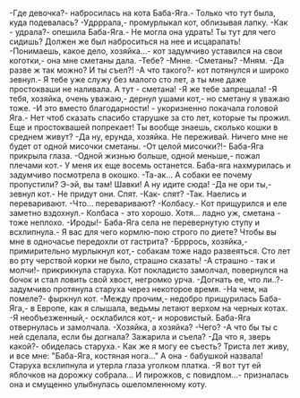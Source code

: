   -Где девочка?- набросилась на кота Баба-Яга.- Только что тут была, куда подевалась?
-Удрррала,- промурлыкал кот, облизывая лапку.
-Как - удрала?- опешила Баба-Яга.- Не могла она удрать! Ты тут для чего сидишь? Должен же был наброситься на нее и исцарапать!
-Понимаешь, какое дело, хозяйка...- кот задумчиво уставился на свои коготки,- она мне сметаны дала.
-Тебе?
-Мнне.
-Сметаны?
-Мням.
-Да разве ж так можно? И ты съел?!
-А что такого?- кот потянулся и широко зевнул.- Я тебе уже служу без малого сто лет, а ты мне даже простокваши не наливала. А тут - сметана!
-Я же тебе запрещала!
-Я тебя, хозяйка, очень уважаю,- дернул ушами кот,- но сметану я уважаю тоже.
-И это вместо благодарности! - укоризненно покачала головой Яга.- Нет чтоб сказать спасибо старушке за сто лет, которые ты прожил. Еще и простоквашей попрекает! Ты вообще знаешь, сколько кошки в среднем живут?
-Да ну, ерунда, хозяйка. Не переживай. Ничего мне не будет от одной мисочки сметаны.
-От целой мисочки?!- Баба-Яга прикрыла глаза.
-Одной жизнью больше, одной меньше,- пожал плечами кот.- У меня их еще восемь останется.
Баба-яга нахмурилась и задумчиво посмотрела в окошко.
-Та-ак... А собаки ее почему пропустили? Э-эй, вы там! Шавки! А ну идите сюда!
-Да не ори ты,- зевнул кот.- Не придут они. Спят.
-Как- спят?
-Так. Наелись и переваривают.
-Что... переваривают?
-Колбасу.- Кот прищурился и еле заметно вздохнул.- Колбаса - это хорошо. Хотя... ладно уж, сметана - тоже неплохо.
-Ироды!- Баба-Яга села не перевернутую ступу и всхлипнула.- Я вас для чего кормлю-пою строго по диете? Чтобы вы мне в одночасье передохли от гастрита?
-Брррось, хозяйка,- примирительно мурлыкнул кот,- собакам тоже надо развеяться. Сто лет во рту черствой корки не было, страшно сказать!
-А страшно - так и молчи!- прикрикнула старуха. Кот покладисто замолчал, повернулся на бочок и стал ловить свой хвост, негромко урча.
-Догнать ее, что ли..?- задумчиво протянула старуха через некоторое время.
-На чем, на помеле?- фыркнул кот.
-Между прочим,- недобро прищурилась Баба-Яга,- в Европе, как я слышала, ведьмы летают верхом на черных котах.
-Я необъезженный,- осклабился кот,- и норовистый.
Баба-Яга отвернулась и замолчала.
-Хозяйка, а хозяйка?
-Чего?
-А что бы ты с ней сделала, если бы догнала? Зажарила и съела?
-Да что я, зверь какой?- обиделась старуха.- Как же я могу ее съесть? Триста лет живу, и все мне: "Баба-Яга, костяная нога..." А она - бабушкой назвала!
Старуха всхлипнула и утерла глаза уголком платка.
-Я вот тут ей яблочков на дорожку собрала... И пирожков, с повидлом...- призналась она и смущенно улыбнулась ошеломленному коту.    